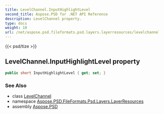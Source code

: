 ```yaml
---
title: LevelChannel.InputHighlightLevel
second_title: Aspose.PSD for .NET API Reference
description: LevelChannel property. 
type: docs
weight: 10
url: /net/aspose.psd.fileformats.psd.layers.layerresources/levelchannel/inputhighlightlevel/
---
```

{{< psd/tize >}}
## LevelChannel.InputHighlightLevel property

```csharp
public short InputHighlightLevel { get; set; }
```

### See Also

* class [LevelChannel](../)
* namespace [Aspose.PSD.FileFormats.Psd.Layers.LayerResources](../../levelchannel/)
* assembly [Aspose.PSD](../../../)


